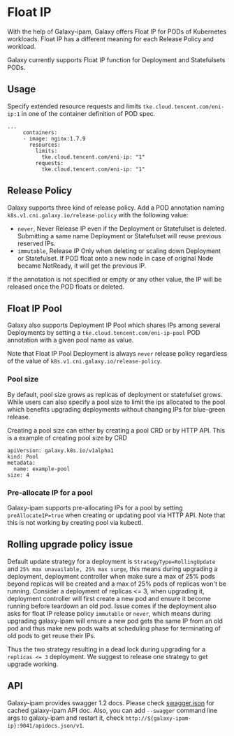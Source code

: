 # Float IP

With the help of Galaxy-ipam, Galaxy offers Float IP for PODs of Kubernetes workloads. Float IP has a different meaning for each Release Policy and workload.

Galaxy currently supports Float IP function for Deployment and Statefulsets PODs.

## Usage

Specify extended resource requests and limits `tke.cloud.tencent.com/eni-ip:1` in one of the container definition of POD spec.

```
...
     containers:
     - image: nginx:1.7.9
       resources:
         limits:
           tke.cloud.tencent.com/eni-ip: "1"
         requests:
           tke.cloud.tencent.com/eni-ip: "1"
```

## Release Policy

Galaxy supports three kind of release policy. Add a POD annotation naming `k8s.v1.cni.galaxy.io/release-policy` with the following value:

- `never`, Never Release IP even if the Deployment or Statefulset is deleted. Submitting a same name Deployment or Statefulset will reuse previous reserved IPs. 
- `immutable`, Release IP Only when deleting or scaling down Deployment or Statefulset. If POD float onto a new node in case of original Node became NotReady, it will get the previous IP.

If the annotation is not specified or empty or any other value, the IP will be released once the POD floats or deleted.

## Float IP Pool

Galaxy also supports Deployment IP Pool which shares IPs among several Deployments by setting a `tke.cloud.tencent.com/eni-ip-pool` POD annotation with a given pool name as value.

Note that Float IP Pool Deployment is always `never` release policy regardless of the value of `k8s.v1.cni.galaxy.io/release-policy`.

### Pool size

By default, pool size grows as replicas of deployment or statefulset grows. While users can also specify a pool size to limit the ips allocated to
the pool which benefits upgrading deployments without changing IPs for blue-green release.

Creating a pool size can either by creating a pool CRD or by HTTP API. This is a example of creating pool size by CRD

```
apiVersion: galaxy.k8s.io/v1alpha1
kind: Pool
metadata:
  name: example-pool
size: 4
```

### Pre-allocate IP for a pool

Galaxy-ipam supports pre-allocating IPs for a pool by setting `preAllocateIP=true` when creating or updating pool via HTTP API. Note that this is not working by creating pool via kubectl.

## Rolling upgrade policy issue

Default update strategy for a deployment is `StrategyType=RollingUpdate` and `25% max unavailable, 25% max surge`, this
means during upgrading a deployment, deployment controller when make sure a max of 25% pods beyond replicas will be created
and a max of 25% pods of replicas won't be running. Consider a deployment of replicas <= 3, when upgrading it, deployment
controller will first create a new pod and ensure it become running before teardown an old pod. Issue comes if the deployment
also asks for float IP release policy `immutable` or `never`, which means during upgrading galaxy-ipam will ensure a new
pod gets the same IP from an old pod and thus make new pods waits at scheduling phase for terminating of old pods to get
reuse their IPs.

Thus the two strategy resulting in a dead lock during upgrading for a `replicas <= 3` deployment. We suggest to release
one strategy to get upgrade working.

## API

Galaxy-ipam provides swagger 1.2 docs. Please check [swagger.json](swagger.json) for cached galaxy-ipam API doc.
Also, you can add `--swagger` command line args to galaxy-ipam and restart it, check `http://${galaxy-ipam-ip}:9041/apidocs.json/v1`.

